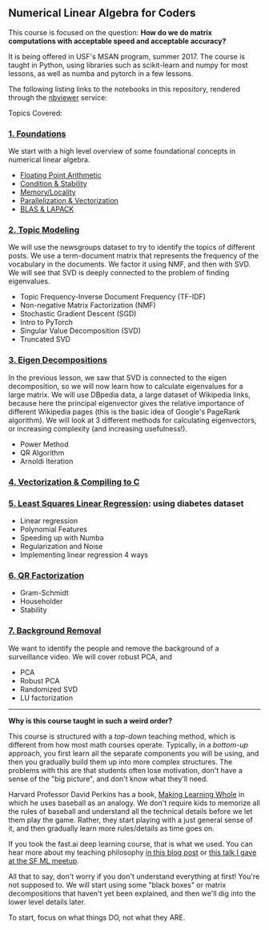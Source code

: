 ## Numerical Linear Algebra for Coders

This course is focused on the question: **How do we do matrix computations with acceptable speed and acceptable accuracy?**

It is being offered in USF's MSAN program, summer 2017.  The course is taught in Python, using libraries such as scikit-learn and numpy for most lessons, as well as numba and pytorch in a few lessons.

The following listing links to the notebooks in this repository, rendered through the [nbviewer](http://nbviewer.jupyter.org) service:

Topics Covered:
### [1. Foundations](http://nbviewer.jupyter.org/github/fastai/numerical-linear-algebra/blob/master/nbs/1.%20Floating%20Point%2C%20Stability%2C%20Memory.ipynb)
We start with a high level overview of some foundational concepts in numerical linear algebra.
  - [Floating Point Arithmetic](http://nbviewer.jupyter.org/github/fastai/numerical-linear-algebra/blob/master/nbs/1.%20Floating%20Point%2C%20Stability%2C%20Memory.ipynb#Floating-Point-Arithmetic)
  - [Condition & Stability](http://nbviewer.jupyter.org/github/fastai/numerical-linear-algebra/blob/master/nbs/1.%20Floating%20Point%2C%20Stability%2C%20Memory.ipynb#Conditioning-and-Stability)
  - [Memory/Locality]()
  - [Parallelization & Vectorization]()
  - [BLAS & LAPACK]()
### [2. Topic Modeling]()
We will use the newsgroups dataset to try to identify the topics of different posts.  We use a term-document matrix that represents the frequency of the vocabulary in the documents.  We factor it using NMF, and then with SVD.  We will see that SVD is deeply connected to the problem of finding eigenvalues.
  - Topic Frequency-Inverse Document Frequency (TF-IDF)
  - Non-negative Matrix Factorization (NMF)
  - Stochastic Gradient Descent (SGD)
  - Intro to PyTorch
  - Singular Value Decomposition (SVD)
  - Truncated SVD
### [3. Eigen Decompositions]()
In the previous lesson, we saw that SVD is connected to the eigen decomposition, so we will now learn how to calculate eigenvalues for a large matrix.  We will use DBpedia data, a large dataset of Wikipedia links, because here the principal eigenvector gives the relative importance of different Wikipedia pages (this is the basic idea of Google's PageRank algorithm).  We will look at 3 different methods for calculating eigenvectors, or increasing complexity (and increasing usefulness!).
  - Power Method
  - QR Algorithm
  - Arnoldi Iteration
### [4. Vectorization & Compiling to C]()
### [5. Least Squares Linear Regression](): using diabetes dataset
  - Linear regression
  - Polynomial Features
  - Speeding up with Numba
  - Regularization and Noise
  - Implementing linear regression 4 ways
### [6. QR Factorization]()
  - Gram-Schmidt
  - Householder
  - Stability
### [7. Background Removal]()
We want to identify the people and remove the background of a surveillance video.  We will cover robust PCA, and 
  - PCA
  - Robust PCA
  - Randomized SVD
  - LU factorization

<hr>

**Why is this course taught in such a weird order?**

This course is structured with a *top-down* teaching method, which is different from how most math courses operate.  Typically, in a *bottom-up* approach, you first learn all the separate components you will be using, and then you gradually build them up into more complex structures.  The problems with this are that students often lose motivation, don't have a sense of the "big picture", and don't know what they'll need.

Harvard Professor David Perkins has a book, [Making Learning Whole](https://www.amazon.com/Making-Learning-Whole-Principles-Transform/dp/0470633719) in which he uses baseball as an analogy.  We don't require kids to memorize all the rules of baseball and understand all the technical details before we let them play the game.  Rather, they start playing with a just general sense of it, and then gradually learn more rules/details as time goes on.

If you took the fast.ai deep learning course, that is what we used.  You can hear more about my teaching philosophy [in this blog post](http://www.fast.ai/2016/10/08/teaching-philosophy/) or [this talk I gave at the SF ML meetup](https://vimeo.com/214233053).

All that to say, don't worry if you don't understand everything at first!  You're not supposed to.  We will start using some "black boxes" or matrix decompositions that haven't yet been explained, and then we'll dig into the lower level details later.

To start, focus on what things DO, not what they ARE.
